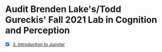 # Audit Brenden Lake's/Todd Gureckis' Fall 2021 Lab in Cognition and Perception
- [x] [3. Introduction to Jupyter](https://cims.nyu.edu/~brenden/courses/labincp/chapters/02/00-jupyter.html)

